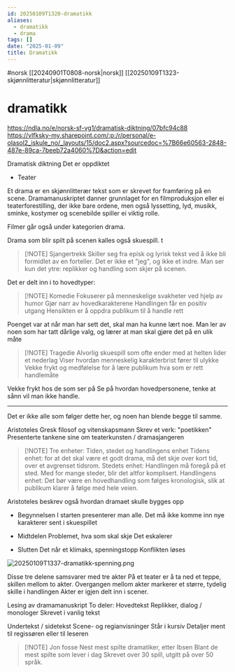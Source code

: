 ```yaml
---
id: 20250109T1320-dramatikk
aliases:
  - dramatikk
  - drama
tags: []
date: "2025-01-09"
title: Dramatikk
---
```


#norsk [[20240901T0808-norsk|norsk]] [[20250109T1323-skjønnlitteratur|skjønnlitteratur]]

# dramatikk

https://ndla.no/e/norsk-sf-vg1/dramatisk-diktning/07bfc94c88
https://vlfksky-my.sharepoint.com/:p:/r/personal/e-olasol2_iskule_no/_layouts/15/doc2.aspx?sourcedoc=%7B66e60563-2848-487e-89ca-7beeb72a4060%7D&action=edit

Dramatisk diktning
Det er oppdiktet

- Teater

Et drama er en skjønnlitterær tekst som er skrevet for framføring på en scene. Dramamanuskriptet danner grunnlaget for en filmproduksjon eller ei teaterforestilling, der ikke bare ordene, men også lyssetting, lyd, musikk, sminke, kostymer og scenebilde spiller ei viktig rolle.

Filmer går også under kategorien drama.

Drama som blir spilt på scenen kalles også skuespill.
t

> [!NOTE] Sjangertrekk
> Skiller seg fra episk og lyrisk tekst ved å ikke bli formidlet av en forteller.
> Det er ikke et "jeg", og ikke et indre.
> Man ser kun det ytre: replikker og handling som skjer på scenen.

Det er delt inn i to hovedtyper:

> [!NOTE] Komedie
> Fokuserer på menneskelige svakheter ved hjelp av humor
> Gjør narr av hovedkarakterene
> Handlingen får en positiv utgang
> Hensikten er å oppdra publikum til å handle rett

Poenget var at når man har sett det, skal man ha kunne lært noe.
Man ler av noen som har tatt dårlige valg, og lærer at man skal gjøre det på en ulik måte

> [!NOTE] Tragedie
> Alvorlig skuespill som ofte ender med at helten lider et nederlag
> Viser hvordan menneskelig karakterbrist fører til ulykke
> Vekke frykt og medfølelse for å lære publikum hva som er rett handlemåte

Vekke frykt hos de som ser på
Se på hvordan hovedpersonene, tenke at sånn vil man ikke handle.

---

Det er ikke alle som følger dette her, og noen han blende begge til samme.

Aristoteles
Gresk filosof og vitenskapsmann
Skrev et verk: "poetikken"
Presenterte tankene sine om teaterkunsten / dramasjangeren

> [!NOTE] Tre enheter:
> Tiden, stedet og handlingens enhet
> Tidens enhet: for at det skal være et godt drama, må det skje over kort tid, over et avgrenset tidsrom.
> Stedets enhet: Handlingen må foregå på et sted. Med for mange steder, blir det altfor komplisert.
> Handlingens enhet: Det bør være en hovedhandling som følges kronologisk, slik at publikum klarer å følge med hele veien.

Aristoteles beskrev også hvordan dramaet skulle bygges opp

- Begynnelsen
  I starten presenterer man alle. Det må ikke komme inn nye karakterer sent i skuespillet

- Midtdelen
  Problemet, hva som skal skje
  Det eskalerer
- Slutten
  Det når et klimaks, spenningstopp
  Konflikten løses

![20250109T1337-dramatikk-spenning.png](Assets/20250109T1337-dramatikk-spenning.png)

Disse tre delene samsvarer med tre akter
På et teater er å ta ned et teppe, skillen mellom to akter.
Overgangen mellom akter markerer et større, tydelig skille i handlingen
Akter er igjen delt inn i scener.

Lesing av dramamanuskript
To deler:
Hovedtekst
Replikker, dialog / monologer
Skrevet i vanlig tekst

Undertekst / sidetekst
Scene- og regianvisninger
Står i kursiv
Detaljer ment til regissøren eller til leseren

> [!NOTE] Jon fosse
> Nest mest spilte dramatiker, etter Ibsen
> Blant de mest spilte som lever i dag
> Skrevet over 30 spill, utgitt på over 50 språk.

